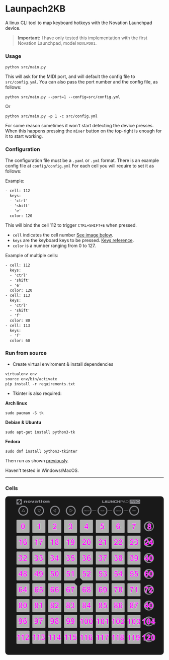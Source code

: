 # Launpach2KB

A linux CLI tool to map keyboard hotkeys with the Novation Launchpad device.

> **Important:** I have only tested this implementation with the first Novation Launchpad, model `NOVLPD01`.

### Usage

```
python src/main.py
```

This will ask for the MIDI port, and will default the config file to `src/config.yml`. You can also pass the port number and the config file, as follows:

```
python src/main.py --port=1 --config=src/config.yml
```

Or

```
python src/main.py -p 1 -c src/config.yml
```

For some reason sometimes it won't start detecting the device presses. When this happens pressing the `mixer` button on the top-right is enough for it to start working.

### Configuration

The configuration file must be a `.yaml` or `.yml` format.
There is an example config file at `config/config.yml`
For each cell you will require to set it as follows:

Example:

```
- cell: 112
  keys:
  - 'ctrl'
  - 'shift'
  - 'e'
  color: 120
```

This will bind the cell 112 to trigger `CTRL+SHIFT+E` when pressed.

- `cell` indicates the cell number [See image below](#cells).
- `keys` are the keyboard keys to be pressed. [Keys reference](assets/key_names_reference.json).
- `color` is a number ranging from 0 to 127. 



Example of multiple cells:

```
- cell: 112
  keys:
  - 'ctrl'
  - 'shift'
  - 'e'
  color: 120
- cell: 113
  keys:
  - 'ctrl'
  - 'shift'
  - 'f'
  color: 80
- cell: 113
  keys:
  - 'f'
  color: 60
```

### Run from source

- Create virtual enviroment & install dependencies 
```
virtualenv env
source env/bin/activate
pìp install -r requirements.txt
```

- Tkinter is also required:

**Arch linux**
```
sudo pacman -S tk
```
**Debian & Ubuntu**
```
sudo apt-get install python3-tk
```
**Fedora**
```
sudo dnf install python3-tkinter
```

Then run as shown [previously](#usage).

Haven't tested in Windows/MacOS.

* * *

### Cells

![Cells reference image](assets/cells.png)
